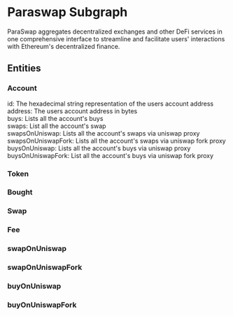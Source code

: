 # Paraswap Subgraph
ParaSwap aggregates decentralized exchanges and other DeFi services in one comprehensive interface to streamline and facilitate users' interactions with Ethereum's decentralized finance.

## Entities  
### Account  
  id: The hexadecimal string representation of the users account address  
  address: The users account address in bytes  
  buys: Lists all the account's buys  
  swaps: List all the account's swap  
  swapsOnUniswap: Lists all the account's swaps via uniswap proxy  
  swapsOnUniswapFork: Lists all the account's swaps via uniswap fork proxy
  buysOnUniswap: Lists all the account's buys via uniswap proxy  
  buysOnUniswapFork: List all the account's buys via uniswap fork proxy  
### Token  
### Bought  
### Swap  
### Fee  
### swapOnUniswap  
### swapOnUniswapFork  
### buyOnUniswap  
### buyOnUniswapFork  
